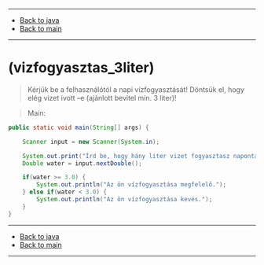 
---

- [Back to java](../../java.md)
- [Back to main](../../../../README.md)

---

# (vizfogyasztas_3liter)

> Kérjük be a felhasználótól a napi vízfogyasztását! 
> Döntsük el, hogy elég vizet ivott –e 
> (ajánlott bevitel min. 3 liter)! 

> Main:

```java
public static void main(String[] args) {

	Scanner input = new Scanner(System.in);

	System.out.print("Írd be, hogy hány liter vizet fogyasztasz naponta: ");
	Double water = input.nextDouble();

	if(water >= 3.0) {
		System.out.println("Az ön vízfogyasztása megfelelő.");
	} else if(water < 3.0) {
		System.out.println("Az ön vízfogyasztása kevés.");
	}
}
```

---

- [Back to java](../../java.md)
- [Back to main](../../../../README.md)

---
